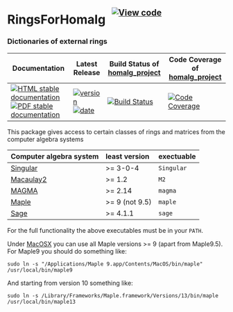 <!-- BEGIN HEADER -->
# RingsForHomalg&ensp;<sup><sup>[![View code][code-img]][code-url]</sup></sup>

### Dictionaries of external rings

| Documentation | Latest Release | Build Status of [homalg_project](/../../) | Code Coverage of [homalg_project](/../../) |
| ------------- | -------------- | ------------ | ------------- |
| [![HTML stable documentation][html-img]][html-url] [![PDF stable documentation][pdf-img]][pdf-url] | [![version][version-img]][version-url] [![date][date-img]][date-url] | [![Build Status][tests-img]][tests-url] | [![Code Coverage][codecov-img]][codecov-url] |

<!-- END HEADER -->
This package gives access to certain classes of rings and matrices from the computer algebra systems

| Computer algebra system | least version  | exectuable |
|:------------------------|:---------------|:-----------|
| [Singular][Singular]    | >= 3-0-4       | `Singular` |
| [Macaulay2][Macaulay2]  | >= 1.2         | `M2`       |
| [MAGMA][MAGMA]          | >= 2.14        | `magma`    |
| [Maple][Maple]          | >= 9 (not 9.5) | `maple`    |
| [Sage][Sage]            | >= 4.1.1       | `sage`     |

For the full functionality the above executables must be in your `PATH`.

Under [MacOSX](https://www.apple.com/macos/) you can use all Maple versions >= 9 (apart from Maple9.5). For Maple9 you should do something like:

```
sudo ln -s "/Applications/Maple 9.app/Contents/MacOS/bin/maple" /usr/local/bin/maple9
```
And starting from version 10 something like:

```
sudo ln -s /Library/Frameworks/Maple.framework/Versions/13/bin/maple /usr/local/bin/maple13
```
<!-- BEGIN FOOTER -->
[html-img]: https://img.shields.io/badge/🔗%20HTML-stable-blue.svg
[html-url]: https://homalg-project.github.io/homalg_project/RingsForHomalg/doc/chap0_mj.html

[pdf-img]: https://img.shields.io/badge/🔗%20PDF-stable-blue.svg
[pdf-url]: https://homalg-project.github.io/homalg_project/RingsForHomalg/download_pdf.html

[version-img]: https://img.shields.io/endpoint?url=https://homalg-project.github.io/homalg_project/RingsForHomalg/badge_version.json&label=🔗%20version&color=yellow
[version-url]: https://homalg-project.github.io/homalg_project/RingsForHomalg/view_release.html

[date-img]: https://img.shields.io/endpoint?url=https://homalg-project.github.io/homalg_project/RingsForHomalg/badge_date.json&label=🔗%20released%20on&color=yellow
[date-url]: https://homalg-project.github.io/homalg_project/RingsForHomalg/view_release.html

[tests-img]: https://github.com/homalg-project/homalg_project/workflows/Tests/badge.svg?branch=master
[tests-url]: https://github.com/homalg-project/homalg_project/actions?query=workflow%3ATests+branch%3Amaster

[codecov-img]: https://codecov.io/gh/homalg-project/homalg_project/branch/master/graph/badge.svg
[codecov-url]: https://codecov.io/gh/homalg-project/homalg_project

[code-img]: https://img.shields.io/badge/-View%20code-blue?logo=github
[code-url]: https://github.com/homalg-project/homalg_project/tree/master/RingsForHomalg#top
<!-- END FOOTER -->

[Singular]: https://www.singular.uni-kl.de/

[Macaulay2]: http://www2.macaulay2.com/Macaulay2/

[MAGMA]: http://magma.maths.usyd.edu.au/magma/

[Maple]: https://maplesoft.com/products/Maple/

[Sage]: https://www.sagemath.org/
